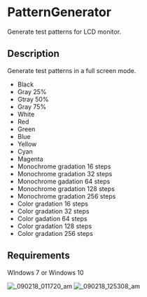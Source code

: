 # PatternGenerator
Generate test patterns for LCD monitor.

## Description
Generate test patterns in a full screen mode.

* Black
* Gray 25%
*	Gtray 50%
*	Gray 75%
* White
* Red
* Green
* Blue
* Yellow
* Cyan
* Magenta
* Monochrome gradation 16 steps
* Monochrome gradation 32 steps
* Monochrome gadation 64 steps
* Monochrome gradation 128 steps
* Monochrome gradation 256 steps
* Color gradation 16 steps
* Color gradation 32 steps
* Color gadation 64 steps
* Color gradation 128 steps
* Color gradation 256 steps

## Requirements
WIndows 7 or Windows 10


![_090218_011720_am](https://user-images.githubusercontent.com/28338314/44947814-01761c80-ae4e-11e8-915c-e99e073ed5be.jpg)
![_090218_125308_am](https://user-images.githubusercontent.com/28338314/44947706-4b5e0300-ae4c-11e8-98a8-e5bfcfa80168.jpg)
